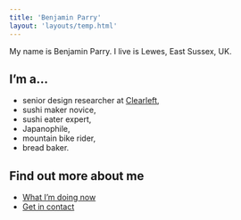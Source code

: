 ```yaml
---
title: 'Benjamin Parry'
layout: 'layouts/temp.html'
---
```


My name is Benjamin Parry. I live is Lewes, East Sussex, UK.

## I’m a…

- senior design researcher at [Clearleft](http://clearleft.com),
- sushi maker novice,
- sushi eater expert,
- Japanophile,
- mountain bike rider,
- bread baker.

## Find out more about me

- [What I’m doing now](/now/)
- [Get in contact](/contactable/)